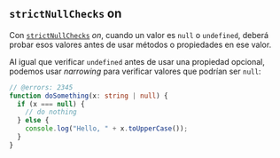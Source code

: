
## `strictNullChecks` on

Con [`strictNullChecks`](/tsconfig#strictNullChecks) _on_, cuando un valor es `null` o `undefined`, deberá probar esos valores antes de usar métodos o propiedades en ese valor.

Al igual que verificar `undefined` antes de usar una propiedad opcional, podemos usar _narrowing_ para verificar valores que podrían ser `null`:


```ts twoslash
// @errors: 2345
function doSomething(x: string | null) {
  if (x === null) {
    // do nothing
  } else {
    console.log("Hello, " + x.toUpperCase());
  }
}
```

